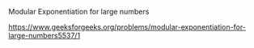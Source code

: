 Modular Exponentiation for large numbers

https://www.geeksforgeeks.org/problems/modular-exponentiation-for-large-numbers5537/1
